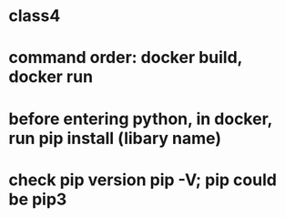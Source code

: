 # class4
# command order: docker build, docker run
# before entering python, in docker, run pip install (libary name)
# check pip version pip -V; pip could be pip3 
